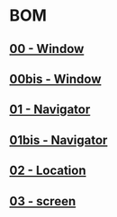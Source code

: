 # BOM

## [00 - Window](https://github.com/owalid/javascipt_bootcamp/tree/main/06_BOM/00)

## [00bis - Window](https://github.com/owalid/javascipt_bootcamp/tree/main/06_BOM/01)

## [01 - Navigator](https://github.com/owalid/javascipt_bootcamp/tree/main/06_BOM/02)

## [01bis - Navigator](https://github.com/owalid/javascipt_bootcamp/tree/main/06_BOM/03)

## [02 - Location](https://github.com/owalid/javascipt_bootcamp/tree/main/06_BOM/04)

## [03 - screen](https://github.com/owalid/javascipt_bootcamp/tree/main/06_BOM/05)